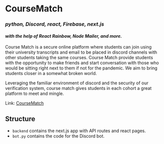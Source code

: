 # CourseMatch
### *python, Discord, react, Firebase, next.js*
#### *with the help of React Rainbow, Node Mailer, and more.*
Course Match is a secure online platform where students can join using their university transcripts and email to be placed in discord channels with other students taking the same courses. Course Match provide students with the opportunity to make friends and start conversation with those who would be sitting right next to them if not for the pandemic. We aim to bring students closer in a somewhat broken world.

Leveraging the familiar environment of discord and the security of our verification system, course match gives students in each cohort a great platform to meet and mingle.

Link: [CourseMatch](https://cousematch.online)

## Structure
- `backend` contains the next.js app with API routes and react pages.
- `bot.py` contains the code for the Discord bot.
